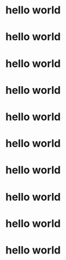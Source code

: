 # hello world
# hello world
# hello world
# hello world
# hello world
# hello world
# hello world
# hello world
# hello world
# hello world
